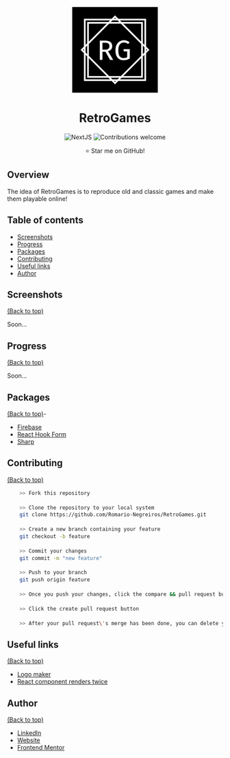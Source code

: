 <div align="center">
<img width="200" src="public/logo.svg" alt="RetroGames"/>

# RetroGames

![NextJS](https://img.shields.io/badge/nextjs-v12.1.6-blue.svg)
![Contributions welcome](https://img.shields.io/badge/contributions-welcome-green.svg)

:star: Star me on GitHub!

</div>

## Overview

The idea of RetroGames is to reproduce old and classic games and make them
playable online!

## Table of contents

- [Screenshots](#screenshots)
- [Progress](#progress)
- [Packages](#packages)
- [Contributing](#contributing)
- [Useful links](#useful-links)
- [Author](#author)

## Screenshots

[(Back to top)](#table-of-contents)

Soon...

## Progress

[(Back to top)](#table-of-contents)

Soon...

## Packages

[(Back to top)](#table-of-contents)- 

- [Firebase](https://www.npmjs.com/package/firebase)
- [React Hook Form](https://react-hook-form.com)
- [Sharp](https://sharp.pixelplumbing.com)

## Contributing

[(Back to top)](#table-of-contents)

```bash
    >> Fork this repository

    >> Clone the repository to your local system
    git clone https://github.com/Romario-Negreiros/RetroGames.git

    >> Create a new branch containing your feature
    git checkout -b feature

    >> Commit your changes
    git commit -m "new feature"

    >> Push to your branch
    git push origin feature

    >> Once you push your changes, click the compare && pull request button in your github

    >> Click the create pull request button

    >> After your pull request\'s merge has been done, you can delete your branch
```

## Useful links

[(Back to top)](#table-of-contents)

- [Logo maker](https://howtostartanllc.com/logo-maker/)
- [React component renders twice](https://mariosfakiolas.com/blog/my-react-components-render-twice-and-drive-me-crazy/)

## Author

[(Back to top)](#table-of-contents)

- [LinkedIn](https://www.linkedin.com/in/romario-negreiros-8591b6214)
- [Website](https://romario-negreiros.github.io/Romario-frontend/)
- [Frontend Mentor](https://www.frontendmentor.io/profile/Romario-Negreiros)
